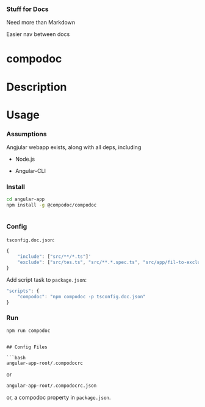 ### Stuff for Docs



Need more than Markdown



Easier nav between docs



# compodoc



# Description



# Usage



### Assumptions

Angjular webapp exists, along with all deps, including

- Node.js

- Angular-CLI



### Install

```bash
cd angular-app
npm install -g @compodoc/compodoc
 
```

### Config

```tsconfig.doc.json```:

```js
{
    "include": ["src/**/*.ts"]'
    "exclude": ["src/tes.ts", "src/**.*.spec.ts", "src/app/fil-to-exclude.ts"]
}
```

Add script task to ```package.json```:

```js 
"scripts": {
    "compodoc": "npm compodoc -p tsconfig.doc.json"
}
```

### Run

```bash
npm run compodoc
```

```

## Config Files

```bash
angular-app-root/.compodocrc
```

or

```bash
angular-app-root/.compodocrc.json
```

or, a compodoc property in ```package.json```.










